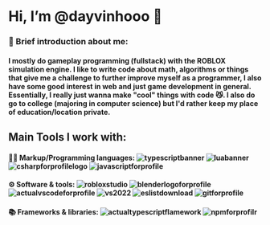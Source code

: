  # Hi, I’m @dayvinhooo 👋
 
### 🤔 Brief introduction about me:
#### I mostly do gameplay programming (fullstack) with the ROBLOX simulation engine. I like to write code about math, algorithms or things that give me a challenge to further improve myself as a programmer, I also have some good interest in web and just game development in general. Essentially, I really just wanna make "cool" things with code 😼. I also do go to college (majoring in computer science) but I'd rather keep my place of education/location private.

## Main Tools I work with:
#### 👨‍💻 Markup/Programming languages: ![typescriptbanner](https://github.com/user-attachments/assets/3e81ac46-3464-4baf-bcd6-d37920ec9d0f) ![luabanner](https://github.com/user-attachments/assets/625b725b-b3db-468f-93e5-4642941ebecd) ![csharpforprofilelogo](https://github.com/user-attachments/assets/9248cfd4-38ad-4fd6-8811-f31aab77ebda) ![javascriptforprofile](https://github.com/user-attachments/assets/7e5b7103-f06d-418b-b091-aefe783dca4c) 

#### ⚙️ Software & tools: ![robloxstudio](https://github.com/user-attachments/assets/43f23f59-8f71-4af8-959c-4966a7ea6d58) ![blenderlogoforprofile](https://github.com/user-attachments/assets/29c8bfe4-3c5b-41a1-8501-44cc2465eacf) ![actualvscodeforprofile](https://github.com/user-attachments/assets/07575864-4fbc-4b9d-81a4-8a20681c461f) ![vs2022](https://github.com/user-attachments/assets/9423926d-8caf-4892-bfa6-b9cafeea5876) ![eslistdownload](https://github.com/user-attachments/assets/d88066ba-3afe-4b9c-a702-a6b161c69c35) ![gitforprofile](https://github.com/user-attachments/assets/1c24485d-d417-4799-98a4-6c7a851ff32f)

#### 📚 Frameworks & libraries: ![actualtypescriptflamework](https://github.com/user-attachments/assets/283c5924-b955-425b-a8a4-99198bd7fc5a) ![npmforprofilr](https://github.com/user-attachments/assets/2188f3db-a989-4b22-8789-cc56886f971f)


<!---

## 📫 Contact Me: 
- Email: dayvinhooooo1@gmail.com
- Discord: @dayvinhoo

![html5icon](https://github.com/user-attachments/assets/890e2f05-7643-4a4c-8e6b-1ecaeb8d5dc8) ![css3banner](https://github.com/user-attachments/assets/ba609141-3f6b-4d6d-be0e-433096a9a3db)
### I am self teaching/famillar myself those tools/languages: 
### Data bases & cloud hosting
dayvinhooo/dayvinhooo is a ✨ special ✨ repository because its `README.md` (this file) appears on your GitHub profile.
You can click the Preview link to take a look at your changes.
--->
